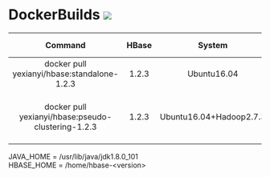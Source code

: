 # DockerBuilds [![](https://images.microbadger.com/badges/image/yexianyi/hbase.svg)](https://microbadger.com/images/yexianyi/hbase "Get your own image badge on microbadger.com")
|Command|HBase|System|JDK|Launch Service|
|:-----:|:---:|:----:|:-:|:-------------|
|docker pull yexianyi/hbase:standalone-1.2.3|1.2.3|Ubuntu16.04|JDK1.8.0_101||
|docker pull yexianyi/hbase:pseudo-clustering-1.2.3|1.2.3|Ubuntu16.04+Hadoop2.7.3|JDK1.8.0_101|1.service ssh start </br>2.hdfs \<namenode\> -format|

JAVA_HOME = /usr/lib/java/jdk1.8.0_101 </br>
HBASE_HOME = /home/hbase-\<version\> </br>


